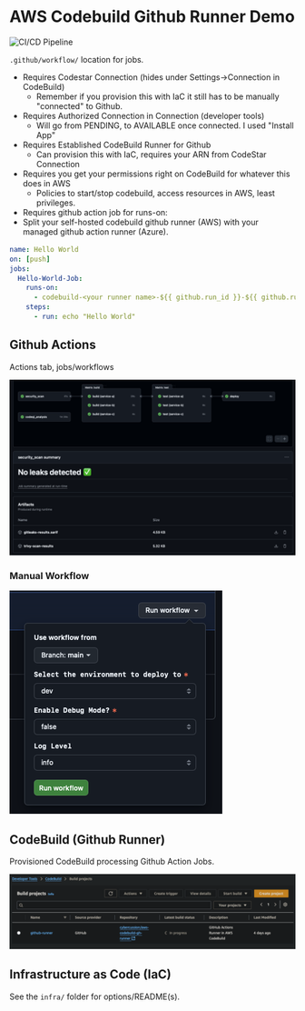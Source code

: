 # AWS Codebuild Github Runner Demo

![CI/CD Pipeline](https://github.com/cybercussion/aws-codebuild-gh-runner/actions/workflows/pipeline.yml/badge.svg)

`.github/workflow/` location for jobs.

- Requires Codestar Connection (hides under Settings->Connection in CodeBuild)
  - Remember if you provision this with IaC it still has to be manually "connected" to Github.
- Requires Authorized Connection in Connection (developer tools)
  - Will go from PENDING, to AVAILABLE once connected.  I used "Install App"
- Requires Established CodeBuild Runner for Github
  - Can provision this with IaC, requires your ARN from CodeStar Connection
- Requires you get your permissions right on CodeBuild for whatever this does in AWS
  - Policies to start/stop codebuild, access resources in AWS, least privileges.
- Requires github action job for runs-on:
- Split your self-hosted codebuild github runner (AWS) with your managed github action runner (Azure).

```yaml
name: Hello World
on: [push]
jobs:
  Hello-World-Job:
    runs-on:
      - codebuild-<your runner name>-${{ github.run_id }}-${{ github.run_attempt }}
    steps:
      - run: echo "Hello World"
```

## Github Actions

Actions tab, jobs/workflows

![CI/CD Pipeline](doc/pipeline.png)

### Manual Workflow

![CI/CD Pipeline](doc/manual-workflow.png)

## CodeBuild (Github Runner)

Provisioned CodeBuild processing Github Action Jobs.

![CI/CD Pipeline](doc/codebuild.png)

## Infrastructure as Code (IaC)

See the `infra/` folder for options/README(s).
